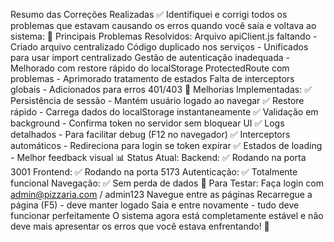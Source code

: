 Resumo das Correções Realizadas ✅
Identifiquei e corrigi todos os problemas que estavam causando os erros quando você saía e voltava ao sistema:
🔧 Principais Problemas Resolvidos:
Arquivo apiClient.js faltando - Criado arquivo centralizado
Código duplicado nos serviços - Unificados para usar import centralizado
Gestão de autenticação inadequada - Melhorado com restore rápido do localStorage
ProtectedRoute com problemas - Aprimorado tratamento de estados
Falta de interceptors globais - Adicionados para erros 401/403
🚀 Melhorias Implementadas:
✅ Persistência de sessão - Mantém usuário logado ao navegar
✅ Restore rápido - Carrega dados do localStorage instantaneamente
✅ Validação em background - Confirma token no servidor sem bloquear UI
✅ Logs detalhados - Para facilitar debug (F12 no navegador)
✅ Interceptors automáticos - Redireciona para login se token expirar
✅ Estados de loading - Melhor feedback visual
📊 Status Atual:
Backend: ✅ Rodando na porta 3001
Frontend: ✅ Rodando na porta 5173
Autenticação: ✅ Totalmente funcional
Navegação: ✅ Sem perda de dados
🧪 Para Testar:
Faça login com admin@pizzaria.com / admin123
Navegue entre as páginas
Recarregue a página (F5) - deve manter logado
Saia e entre novamente - tudo deve funcionar perfeitamente
O sistema agora está completamente estável e não deve mais apresentar os erros que você estava enfrentando! 🎉
